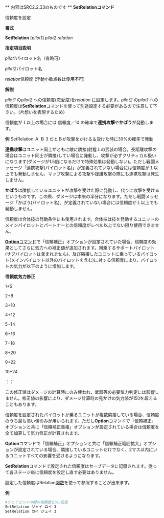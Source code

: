 ** 内容はSRC2.2.33のものです **
**SetRelationコマンド**

信頼度を設定

**書式**

**SetRelation** [*pilot1*] *pilot2* *relation*

**指定項目説明**

*pilot1*パイロット名（省略可）

*pilot2*パイロット名

*relation*信頼度 (浮動小数点数は使用不可)

**解説**

*pilot1* の*pilot2* への信頼度(恋愛度)を*relation* に設定します。*pilot2* の*pilot1* への信頼度は**SetRelation**コマンドを使って別途設定する必要があるので注意して下さい。（片想いを表現するため）

信頼度が１以上の場合には 信頼度／10 の確率で**連携攻撃**や**かばう**が発動します。

**例** SetRelation Ａ Ｂ 3 だとＢが攻撃をかける＆受けた時に30%の確率で発動

**連携攻撃**はユニット同士がともに敵に隣接(射程１の武装の場合。長距離攻撃の場合はユニット同士が隣接)してい場合に発動し、攻撃が必ずクリティカル扱いになります(ダメージが1.5倍になるだけで特殊効果は発動しない)。ただし戦闘メッセージ「連携攻撃(パイロット名)」が定義されていない場合には信頼度が１以上でも発動しません。マップ攻撃による攻撃や援護攻撃の際にも連携攻撃は発生しません。

**かばう**は隣接しているユニットが攻撃を受けた際に発動し、代りに攻撃を受けるというものです。この際、ダメージは本来の半分になります。ただし戦闘メッセージ「かばう(パイロット名)」が定義されていない場合には信頼度が１以上でも発動しません。

信頼度は合体技の発動条件にも使用されます。合体技は技を発動するユニットのメインパイロットとパートナーとの信頼度がレベル以上でない限り使用できません。

[**Option**コマンド](Optionコマンド.md)で「信頼補正」オプションが設定されていた場合、信頼度の効果としてさらに気力への補正値が追加されます。同乗するサポートパイロット(サブパイロットは含まれません)、及び隣接したユニットに乗っているパイロット(メインパイロット以外のパイロットを含む)に対する信頼度により、パイロットの気力が以下のように増加します。

**信頼度気力修正**

1+5

2+8

3+10

4+12

5+14

6+16

7+18

8+20

9+22

10+24

：：

この修正値はダメージの計算時にのみ使われ、武器等の必要気力判定には影響しません。修正値の影響により、ダメージ計算時の見かけの気力値が150を超えることもあります。

信頼度を設定されたパイロットが乗るユニットが複数隣接している場合、信頼度のうち最も高い値のみが用いられます。ただし**Option**コマンドで「信頼補正」オプションと共に「信頼補正重複」オプションが設定されている場合は信頼度を全て加算して気力修正が計算されます。

**Option**コマンドで「信頼補正」オプションと共に「信頼補正範囲拡大」オプションが設定されている場合、隣接しているユニットだけでなく、2マス以内にいるユニットすべての影響を受けるようになります。

**SetRelation**コマンドで設定された信頼度はセーブデータに記録されます。従って各ステージ毎に信頼度を設定し直す必要はありません。

設定した信頼度はRelation[関数](関数.md)を使って参照することが出来ます。

**例**
```sh
#ジェイとロイの間の信頼度を3に設定
SetRelation ジェイ ロイ 3
SetRelation ロイ ジェイ 3
```

